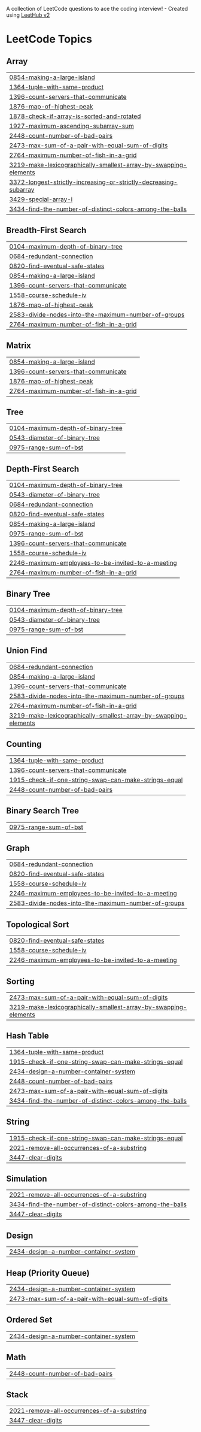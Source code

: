 A collection of LeetCode questions to ace the coding interview! - Created using [LeetHub v2](https://github.com/arunbhardwaj/LeetHub-2.0)
<!---LeetCode Topics Start-->
# LeetCode Topics
## Array
|  |
| ------- |
| [0854-making-a-large-island](https://github.com/Himanshu-Raghav/LeetcodeSolutions/tree/master/0854-making-a-large-island) |
| [1364-tuple-with-same-product](https://github.com/Himanshu-Raghav/LeetcodeSolutions/tree/master/1364-tuple-with-same-product) |
| [1396-count-servers-that-communicate](https://github.com/Himanshu-Raghav/LeetcodeSolutions/tree/master/1396-count-servers-that-communicate) |
| [1876-map-of-highest-peak](https://github.com/Himanshu-Raghav/LeetcodeSolutions/tree/master/1876-map-of-highest-peak) |
| [1878-check-if-array-is-sorted-and-rotated](https://github.com/Himanshu-Raghav/LeetcodeSolutions/tree/master/1878-check-if-array-is-sorted-and-rotated) |
| [1927-maximum-ascending-subarray-sum](https://github.com/Himanshu-Raghav/LeetcodeSolutions/tree/master/1927-maximum-ascending-subarray-sum) |
| [2448-count-number-of-bad-pairs](https://github.com/Himanshu-Raghav/LeetcodeSolutions/tree/master/2448-count-number-of-bad-pairs) |
| [2473-max-sum-of-a-pair-with-equal-sum-of-digits](https://github.com/Himanshu-Raghav/LeetcodeSolutions/tree/master/2473-max-sum-of-a-pair-with-equal-sum-of-digits) |
| [2764-maximum-number-of-fish-in-a-grid](https://github.com/Himanshu-Raghav/LeetcodeSolutions/tree/master/2764-maximum-number-of-fish-in-a-grid) |
| [3219-make-lexicographically-smallest-array-by-swapping-elements](https://github.com/Himanshu-Raghav/LeetcodeSolutions/tree/master/3219-make-lexicographically-smallest-array-by-swapping-elements) |
| [3372-longest-strictly-increasing-or-strictly-decreasing-subarray](https://github.com/Himanshu-Raghav/LeetcodeSolutions/tree/master/3372-longest-strictly-increasing-or-strictly-decreasing-subarray) |
| [3429-special-array-i](https://github.com/Himanshu-Raghav/LeetcodeSolutions/tree/master/3429-special-array-i) |
| [3434-find-the-number-of-distinct-colors-among-the-balls](https://github.com/Himanshu-Raghav/LeetcodeSolutions/tree/master/3434-find-the-number-of-distinct-colors-among-the-balls) |
## Breadth-First Search
|  |
| ------- |
| [0104-maximum-depth-of-binary-tree](https://github.com/Himanshu-Raghav/LeetcodeSolutions/tree/master/0104-maximum-depth-of-binary-tree) |
| [0684-redundant-connection](https://github.com/Himanshu-Raghav/LeetcodeSolutions/tree/master/0684-redundant-connection) |
| [0820-find-eventual-safe-states](https://github.com/Himanshu-Raghav/LeetcodeSolutions/tree/master/0820-find-eventual-safe-states) |
| [0854-making-a-large-island](https://github.com/Himanshu-Raghav/LeetcodeSolutions/tree/master/0854-making-a-large-island) |
| [1396-count-servers-that-communicate](https://github.com/Himanshu-Raghav/LeetcodeSolutions/tree/master/1396-count-servers-that-communicate) |
| [1558-course-schedule-iv](https://github.com/Himanshu-Raghav/LeetcodeSolutions/tree/master/1558-course-schedule-iv) |
| [1876-map-of-highest-peak](https://github.com/Himanshu-Raghav/LeetcodeSolutions/tree/master/1876-map-of-highest-peak) |
| [2583-divide-nodes-into-the-maximum-number-of-groups](https://github.com/Himanshu-Raghav/LeetcodeSolutions/tree/master/2583-divide-nodes-into-the-maximum-number-of-groups) |
| [2764-maximum-number-of-fish-in-a-grid](https://github.com/Himanshu-Raghav/LeetcodeSolutions/tree/master/2764-maximum-number-of-fish-in-a-grid) |
## Matrix
|  |
| ------- |
| [0854-making-a-large-island](https://github.com/Himanshu-Raghav/LeetcodeSolutions/tree/master/0854-making-a-large-island) |
| [1396-count-servers-that-communicate](https://github.com/Himanshu-Raghav/LeetcodeSolutions/tree/master/1396-count-servers-that-communicate) |
| [1876-map-of-highest-peak](https://github.com/Himanshu-Raghav/LeetcodeSolutions/tree/master/1876-map-of-highest-peak) |
| [2764-maximum-number-of-fish-in-a-grid](https://github.com/Himanshu-Raghav/LeetcodeSolutions/tree/master/2764-maximum-number-of-fish-in-a-grid) |
## Tree
|  |
| ------- |
| [0104-maximum-depth-of-binary-tree](https://github.com/Himanshu-Raghav/LeetcodeSolutions/tree/master/0104-maximum-depth-of-binary-tree) |
| [0543-diameter-of-binary-tree](https://github.com/Himanshu-Raghav/LeetcodeSolutions/tree/master/0543-diameter-of-binary-tree) |
| [0975-range-sum-of-bst](https://github.com/Himanshu-Raghav/LeetcodeSolutions/tree/master/0975-range-sum-of-bst) |
## Depth-First Search
|  |
| ------- |
| [0104-maximum-depth-of-binary-tree](https://github.com/Himanshu-Raghav/LeetcodeSolutions/tree/master/0104-maximum-depth-of-binary-tree) |
| [0543-diameter-of-binary-tree](https://github.com/Himanshu-Raghav/LeetcodeSolutions/tree/master/0543-diameter-of-binary-tree) |
| [0684-redundant-connection](https://github.com/Himanshu-Raghav/LeetcodeSolutions/tree/master/0684-redundant-connection) |
| [0820-find-eventual-safe-states](https://github.com/Himanshu-Raghav/LeetcodeSolutions/tree/master/0820-find-eventual-safe-states) |
| [0854-making-a-large-island](https://github.com/Himanshu-Raghav/LeetcodeSolutions/tree/master/0854-making-a-large-island) |
| [0975-range-sum-of-bst](https://github.com/Himanshu-Raghav/LeetcodeSolutions/tree/master/0975-range-sum-of-bst) |
| [1396-count-servers-that-communicate](https://github.com/Himanshu-Raghav/LeetcodeSolutions/tree/master/1396-count-servers-that-communicate) |
| [1558-course-schedule-iv](https://github.com/Himanshu-Raghav/LeetcodeSolutions/tree/master/1558-course-schedule-iv) |
| [2246-maximum-employees-to-be-invited-to-a-meeting](https://github.com/Himanshu-Raghav/LeetcodeSolutions/tree/master/2246-maximum-employees-to-be-invited-to-a-meeting) |
| [2764-maximum-number-of-fish-in-a-grid](https://github.com/Himanshu-Raghav/LeetcodeSolutions/tree/master/2764-maximum-number-of-fish-in-a-grid) |
## Binary Tree
|  |
| ------- |
| [0104-maximum-depth-of-binary-tree](https://github.com/Himanshu-Raghav/LeetcodeSolutions/tree/master/0104-maximum-depth-of-binary-tree) |
| [0543-diameter-of-binary-tree](https://github.com/Himanshu-Raghav/LeetcodeSolutions/tree/master/0543-diameter-of-binary-tree) |
| [0975-range-sum-of-bst](https://github.com/Himanshu-Raghav/LeetcodeSolutions/tree/master/0975-range-sum-of-bst) |
## Union Find
|  |
| ------- |
| [0684-redundant-connection](https://github.com/Himanshu-Raghav/LeetcodeSolutions/tree/master/0684-redundant-connection) |
| [0854-making-a-large-island](https://github.com/Himanshu-Raghav/LeetcodeSolutions/tree/master/0854-making-a-large-island) |
| [1396-count-servers-that-communicate](https://github.com/Himanshu-Raghav/LeetcodeSolutions/tree/master/1396-count-servers-that-communicate) |
| [2583-divide-nodes-into-the-maximum-number-of-groups](https://github.com/Himanshu-Raghav/LeetcodeSolutions/tree/master/2583-divide-nodes-into-the-maximum-number-of-groups) |
| [2764-maximum-number-of-fish-in-a-grid](https://github.com/Himanshu-Raghav/LeetcodeSolutions/tree/master/2764-maximum-number-of-fish-in-a-grid) |
| [3219-make-lexicographically-smallest-array-by-swapping-elements](https://github.com/Himanshu-Raghav/LeetcodeSolutions/tree/master/3219-make-lexicographically-smallest-array-by-swapping-elements) |
## Counting
|  |
| ------- |
| [1364-tuple-with-same-product](https://github.com/Himanshu-Raghav/LeetcodeSolutions/tree/master/1364-tuple-with-same-product) |
| [1396-count-servers-that-communicate](https://github.com/Himanshu-Raghav/LeetcodeSolutions/tree/master/1396-count-servers-that-communicate) |
| [1915-check-if-one-string-swap-can-make-strings-equal](https://github.com/Himanshu-Raghav/LeetcodeSolutions/tree/master/1915-check-if-one-string-swap-can-make-strings-equal) |
| [2448-count-number-of-bad-pairs](https://github.com/Himanshu-Raghav/LeetcodeSolutions/tree/master/2448-count-number-of-bad-pairs) |
## Binary Search Tree
|  |
| ------- |
| [0975-range-sum-of-bst](https://github.com/Himanshu-Raghav/LeetcodeSolutions/tree/master/0975-range-sum-of-bst) |
## Graph
|  |
| ------- |
| [0684-redundant-connection](https://github.com/Himanshu-Raghav/LeetcodeSolutions/tree/master/0684-redundant-connection) |
| [0820-find-eventual-safe-states](https://github.com/Himanshu-Raghav/LeetcodeSolutions/tree/master/0820-find-eventual-safe-states) |
| [1558-course-schedule-iv](https://github.com/Himanshu-Raghav/LeetcodeSolutions/tree/master/1558-course-schedule-iv) |
| [2246-maximum-employees-to-be-invited-to-a-meeting](https://github.com/Himanshu-Raghav/LeetcodeSolutions/tree/master/2246-maximum-employees-to-be-invited-to-a-meeting) |
| [2583-divide-nodes-into-the-maximum-number-of-groups](https://github.com/Himanshu-Raghav/LeetcodeSolutions/tree/master/2583-divide-nodes-into-the-maximum-number-of-groups) |
## Topological Sort
|  |
| ------- |
| [0820-find-eventual-safe-states](https://github.com/Himanshu-Raghav/LeetcodeSolutions/tree/master/0820-find-eventual-safe-states) |
| [1558-course-schedule-iv](https://github.com/Himanshu-Raghav/LeetcodeSolutions/tree/master/1558-course-schedule-iv) |
| [2246-maximum-employees-to-be-invited-to-a-meeting](https://github.com/Himanshu-Raghav/LeetcodeSolutions/tree/master/2246-maximum-employees-to-be-invited-to-a-meeting) |
## Sorting
|  |
| ------- |
| [2473-max-sum-of-a-pair-with-equal-sum-of-digits](https://github.com/Himanshu-Raghav/LeetcodeSolutions/tree/master/2473-max-sum-of-a-pair-with-equal-sum-of-digits) |
| [3219-make-lexicographically-smallest-array-by-swapping-elements](https://github.com/Himanshu-Raghav/LeetcodeSolutions/tree/master/3219-make-lexicographically-smallest-array-by-swapping-elements) |
## Hash Table
|  |
| ------- |
| [1364-tuple-with-same-product](https://github.com/Himanshu-Raghav/LeetcodeSolutions/tree/master/1364-tuple-with-same-product) |
| [1915-check-if-one-string-swap-can-make-strings-equal](https://github.com/Himanshu-Raghav/LeetcodeSolutions/tree/master/1915-check-if-one-string-swap-can-make-strings-equal) |
| [2434-design-a-number-container-system](https://github.com/Himanshu-Raghav/LeetcodeSolutions/tree/master/2434-design-a-number-container-system) |
| [2448-count-number-of-bad-pairs](https://github.com/Himanshu-Raghav/LeetcodeSolutions/tree/master/2448-count-number-of-bad-pairs) |
| [2473-max-sum-of-a-pair-with-equal-sum-of-digits](https://github.com/Himanshu-Raghav/LeetcodeSolutions/tree/master/2473-max-sum-of-a-pair-with-equal-sum-of-digits) |
| [3434-find-the-number-of-distinct-colors-among-the-balls](https://github.com/Himanshu-Raghav/LeetcodeSolutions/tree/master/3434-find-the-number-of-distinct-colors-among-the-balls) |
## String
|  |
| ------- |
| [1915-check-if-one-string-swap-can-make-strings-equal](https://github.com/Himanshu-Raghav/LeetcodeSolutions/tree/master/1915-check-if-one-string-swap-can-make-strings-equal) |
| [2021-remove-all-occurrences-of-a-substring](https://github.com/Himanshu-Raghav/LeetcodeSolutions/tree/master/2021-remove-all-occurrences-of-a-substring) |
| [3447-clear-digits](https://github.com/Himanshu-Raghav/LeetcodeSolutions/tree/master/3447-clear-digits) |
## Simulation
|  |
| ------- |
| [2021-remove-all-occurrences-of-a-substring](https://github.com/Himanshu-Raghav/LeetcodeSolutions/tree/master/2021-remove-all-occurrences-of-a-substring) |
| [3434-find-the-number-of-distinct-colors-among-the-balls](https://github.com/Himanshu-Raghav/LeetcodeSolutions/tree/master/3434-find-the-number-of-distinct-colors-among-the-balls) |
| [3447-clear-digits](https://github.com/Himanshu-Raghav/LeetcodeSolutions/tree/master/3447-clear-digits) |
## Design
|  |
| ------- |
| [2434-design-a-number-container-system](https://github.com/Himanshu-Raghav/LeetcodeSolutions/tree/master/2434-design-a-number-container-system) |
## Heap (Priority Queue)
|  |
| ------- |
| [2434-design-a-number-container-system](https://github.com/Himanshu-Raghav/LeetcodeSolutions/tree/master/2434-design-a-number-container-system) |
| [2473-max-sum-of-a-pair-with-equal-sum-of-digits](https://github.com/Himanshu-Raghav/LeetcodeSolutions/tree/master/2473-max-sum-of-a-pair-with-equal-sum-of-digits) |
## Ordered Set
|  |
| ------- |
| [2434-design-a-number-container-system](https://github.com/Himanshu-Raghav/LeetcodeSolutions/tree/master/2434-design-a-number-container-system) |
## Math
|  |
| ------- |
| [2448-count-number-of-bad-pairs](https://github.com/Himanshu-Raghav/LeetcodeSolutions/tree/master/2448-count-number-of-bad-pairs) |
## Stack
|  |
| ------- |
| [2021-remove-all-occurrences-of-a-substring](https://github.com/Himanshu-Raghav/LeetcodeSolutions/tree/master/2021-remove-all-occurrences-of-a-substring) |
| [3447-clear-digits](https://github.com/Himanshu-Raghav/LeetcodeSolutions/tree/master/3447-clear-digits) |
<!---LeetCode Topics End-->